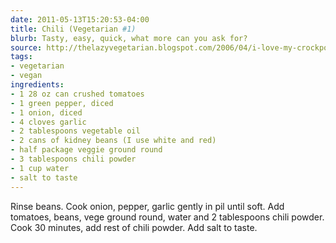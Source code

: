 ```yaml
---
date: 2011-05-13T15:20:53-04:00
title: Chili (Vegetarian #1)
blurb: Tasty, easy, quick, what more can you ask for?
source: http://thelazyvegetarian.blogspot.com/2006/04/i-love-my-crockpot-chili-recipe.html
tags:
- vegetarian
- vegan
ingredients:
- 1 28 oz can crushed tomatoes
- 1 green pepper, diced
- 1 onion, diced
- 4 cloves garlic
- 2 tablespoons vegetable oil
- 2 cans of kidney beans (I use white and red)
- half package veggie ground round
- 3 tablespoons chili powder
- 1 cup water
- salt to taste
---
```


Rinse beans.  Cook onion, pepper, garlic gently in pil until soft.  Add
tomatoes, beans, vege ground round, water and 2 tablespoons chili powder.
Cook 30 minutes, add rest of chili powder.  Add salt to taste.
